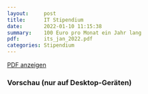 ```yaml
---
layout:     post
title:      IT Stipendium
date:       2022-01-10 11:15:38
summary:    100 Euro pro Monat ein Jahr lang
pdf:        its_jan_2022.pdf
categories: Stipendium
---
```


<a class="btn btn-primary" href="{{ site.url }}/pdfs/{{page.pdf}}">PDF anzeigen</a>

<h3>Vorschau (nur auf Desktop-Geräten)</h3>
<div class="d-none d-sm-block">
    <object data="{{ site.url }}/pdfs/{{page.pdf}}" width="100%" height="1010" type='application/pdf'>
    </object>
</div>

